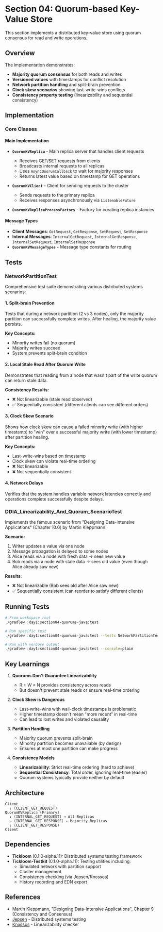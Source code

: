 # Section 04: Quorum-based Key-Value Store

This section implements a distributed key-value store using quorum consensus for read and write operations.

## Overview

The implementation demonstrates:
- **Majority quorum consensus** for both reads and writes
- **Versioned values** with timestamps for conflict resolution
- **Network partition handling** and split-brain prevention
- **Clock skew scenarios** showing last-write-wins conflicts
- **Consistency property testing** (linearizability and sequential consistency)

## Implementation

### Core Classes

#### Main Implementation
- **`QuorumKVReplica`** - Main replica server that handles client requests
  - Receives GET/SET requests from clients
  - Broadcasts internal requests to all replicas
  - Uses `AsyncQuorumCallback` to wait for majority responses
  - Returns latest value based on timestamp for GET operations

- **`QuorumKVClient`** - Client for sending requests to the cluster
  - Sends requests to the primary replica
  - Receives responses asynchronously via `ListenableFuture`

- **`QuorumKVReplicaProcessFactory`** - Factory for creating replica instances

#### Message Types
- **Client Messages**: `GetRequest`, `GetResponse`, `SetRequest`, `SetResponse`
- **Internal Messages**: `InternalGetRequest`, `InternalGetResponse`, `InternalSetRequest`, `InternalSetResponse`
- **`QuorumKVMessageTypes`** - Message type constants for routing

## Tests

### NetworkPartitionTest

Comprehensive test suite demonstrating various distributed systems scenarios:

#### 1. Split-brain Prevention
Tests that during a network partition (2 vs 3 nodes), only the majority partition can successfully complete writes. After healing, the majority value persists.

**Key Concepts:**
- Minority writes fail (no quorum)
- Majority writes succeed
- System prevents split-brain condition

#### 2. Local Stale Read After Quorum Write
Demonstrates that reading from a node that wasn't part of the write quorum can return stale data.

**Consistency Results:**
- ❌ Not linearizable (stale read observed)
- ✅ Sequentially consistent (different clients can see different orders)

#### 3. Clock Skew Scenario
Shows how clock skew can cause a failed minority write (with higher timestamp) to "win" over a successful majority write (with lower timestamp) after partition healing.

**Key Concepts:**
- Last-write-wins based on timestamp
- Clock skew can violate real-time ordering
- ❌ Not linearizable
- ❌ Not sequentially consistent

#### 4. Network Delays
Verifies that the system handles variable network latencies correctly and operations complete successfully despite delays.

### DDIA_Linearizability_And_Quorum_ScenarioTest

Implements the famous scenario from "Designing Data-Intensive Applications" (Chapter 10.6) by Martin Kleppmann:

**Scenario:**
1. Writer updates a value via one node
2. Message propagation is delayed to some nodes
3. Alice reads via a node with fresh data → sees new value
4. Bob reads via a node with stale data → sees old value (even though Alice already saw new)

**Results:**
- ❌ Not linearizable (Bob sees old after Alice saw new)
- ✅ Sequentially consistent (can reorder to satisfy different clients)

## Running Tests

```bash
# From workspace root
./gradlew :day1:section04-quorums-java:test

# Run specific test
./gradlew :day1:section04-quorums-java:test --tests NetworkPartitionTest

# Run with verbose output
./gradlew :day1:section04-quorums-java:test --console=plain
```

## Key Learnings

1. **Quorums Don't Guarantee Linearizability**
   - R + W > N provides consistency across reads
   - But doesn't prevent stale reads or ensure real-time ordering

2. **Clock Skew is Dangerous**
   - Last-write-wins with wall-clock timestamps is problematic
   - Higher timestamp doesn't mean "more recent" in real-time
   - Can lead to lost writes and violated causality

3. **Partition Handling**
   - Majority quorum prevents split-brain
   - Minority partition becomes unavailable (by design)
   - Ensures at most one partition can make progress

4. **Consistency Models**
   - **Linearizability**: Strict real-time ordering (hard to achieve)
   - **Sequential Consistency**: Total order, ignoring real-time (easier)
   - Quorum systems typically provide neither by default

## Architecture

```
Client
  ↓ (CLIENT_GET_REQUEST)
QuorumKVReplica (Primary)
  ↓ (INTERNAL_GET_REQUEST) → All Replicas
  ← (INTERNAL_GET_RESPONSE) ← Majority Replicas
  ↓ (CLIENT_GET_RESPONSE)
Client
```

## Dependencies

- **Tickloom** (0.1.0-alpha.11): Distributed systems testing framework
- **Tickloom-Testkit** (0.1.0-alpha.11): Testing utilities including:
  - Simulated network with partition support
  - Cluster management
  - Consistency checking (via Jepsen/Knossos)
  - History recording and EDN export

## References

- Martin Kleppmann, "Designing Data-Intensive Applications", Chapter 9 (Consistency and Consensus)
- [Jepsen](https://jepsen.io/) - Distributed systems testing
- [Knossos](https://github.com/jepsen-io/knossos) - Linearizability checker

